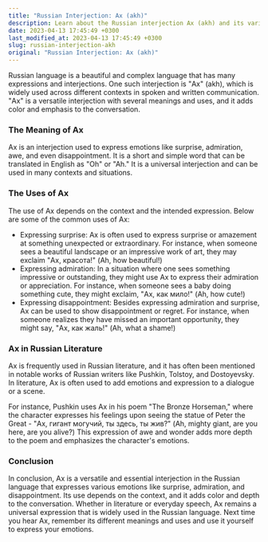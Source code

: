 ```yaml
---
title: "Russian Interjection: Ах (akh)"
description: Learn about the Russian interjection Ах (akh) and its various meanings and uses in different contexts.
date: 2023-04-13 17:45:49 +0300
last_modified_at: 2023-04-13 17:45:49 +0300
slug: russian-interjection-akh
original: "Russian Interjection: Ах (akh)"
---
```

Russian language is a beautiful and complex language that has many expressions and interjections. One such interjection is "Ах" (akh), which is widely used across different contexts in spoken and written communication. "Ах" is a versatile interjection with several meanings and uses, and it adds color and emphasis to the conversation.

### The Meaning of Ах

Ах is an interjection used to express emotions like surprise, admiration, awe, and even disappointment. It is a short and simple word that can be translated in English as "Oh" or "Ah." It is a universal interjection and can be used in many contexts and situations.

### The Uses of Ах

The use of Ах depends on the context and the intended expression. Below are some of the common uses of Ах:

- Expressing surprise: Ах is often used to express surprise or amazement at something unexpected or extraordinary. For instance, when someone sees a beautiful landscape or an impressive work of art, they may exclaim "Ах, красота!" (Ah, how beautiful!)
- Expressing admiration: In a situation where one sees something impressive or outstanding, they might use Ах to express their admiration or appreciation. For instance, when someone sees a baby doing something cute, they might exclaim, "Ах, как мило!" (Ah, how cute!)
- Expressing disappointment: Besides expressing admiration and surprise, Ах can be used to show disappointment or regret. For instance, when someone realizes they have missed an important opportunity, they might say, "Ах, как жаль!" (Ah, what a shame!)

### Ах in Russian Literature

Ах is frequently used in Russian literature, and it has often been mentioned in notable works of Russian writers like Pushkin, Tolstoy, and Dostoyevsky. In literature, Ах is often used to add emotions and expression to a dialogue or a scene.

For instance, Pushkin uses Ах in his poem "The Bronze Horseman," where the character expresses his feelings upon seeing the statue of Peter the Great - "Ах, гигант могучий, ты здесь, ты жив?" (Ah, mighty giant, are you here, are you alive?) This expression of awe and wonder adds more depth to the poem and emphasizes the character's emotions.

### Conclusion

In conclusion, Ах is a versatile and essential interjection in the Russian language that expresses various emotions like surprise, admiration, and disappointment. Its use depends on the context, and it adds color and depth to the conversation. Whether in literature or everyday speech, Ах remains a universal expression that is widely used in the Russian language. Next time you hear Ах, remember its different meanings and uses and use it yourself to express your emotions.